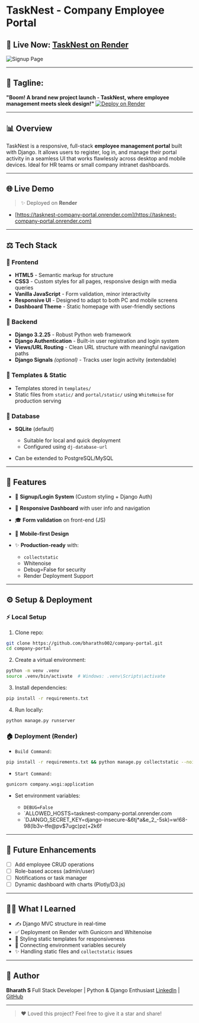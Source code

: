 # TaskNest - Company Employee Portal

## 🎉 Live Now: [TaskNest on Render](https://tasknest-company-portal.onrender.com)

![Signup Page](https://raw.githubusercontent.com/bharaths002/company-portal/main/path/to/signup_thumbnail.png)

---

## 🌟 Tagline:

**"Boom! A brand new project launch - TaskNest, where employee management meets sleek design!"**
[![Deploy on Render](https://img.shields.io/badge/Deployed%20on-Render-5f5fff?logo=render&logoColor=white&style=for-the-badge)](https://tasknest-company-portal.onrender.com)


---

## 📊 Overview

TaskNest is a responsive, full-stack **employee management portal** built with Django. It allows users to register, log in, and manage their portal activity in a seamless UI that works flawlessly across desktop and mobile devices. Ideal for HR teams or small company intranet dashboards.

---

## 🌐 Live Demo

> ✨ Deployed on **Render**

* [https://tasknest-company-portal.onrender.com](https://tasknest-company-portal.onrender.com)

---

## ⚖️ Tech Stack

### 🎨 Frontend

* **HTML5** - Semantic markup for structure
* **CSS3** - Custom styles for all pages, responsive design with media queries
* **Vanilla JavaScript** - Form validation, minor interactivity
* **Responsive UI** - Designed to adapt to both PC and mobile screens
* **Dashboard Theme** - Static homepage with user-friendly sections

### 🚀 Backend

* **Django 3.2.25** - Robust Python web framework
* **Django Authentication** - Built-in user registration and login system
* **Views/URL Routing** - Clean URL structure with meaningful navigation paths
* **Django Signals** *(optional)* - Tracks user login activity (extendable)

### 📁 Templates & Static

* Templates stored in `templates/`
* Static files from `static/` and `portal/static/` using `WhiteNoise` for production serving

### 󰔐 Database

* **SQLite** (default)

  * Suitable for local and quick deployment
  * Configured using `dj-database-url`
* Can be extended to PostgreSQL/MySQL

---

## 📝 Features

* 📅 **Signup/Login System** (Custom styling + Django Auth)
* 🏢 **Responsive Dashboard** with user info and navigation
* 🎓 **Form validation** on front-end (JS)
* 📲 **Mobile-first Design**
* ✨ **Production-ready** with:

  * `collectstatic`
  * Whitenoise
  * Debug=False for security
  * Render Deployment Support

---

## ⚙️ Setup & Deployment

### ⚡ Local Setup

1. Clone repo:

```bash
git clone https://github.com/bharaths002/company-portal.git
cd company-portal
```

2. Create a virtual environment:

```bash
python -m venv .venv
source .venv/bin/activate  # Windows: .venv\Scripts\activate
```

3. Install dependencies:

```bash
pip install -r requirements.txt
```

4. Run locally:

```bash
python manage.py runserver
```

### 🏠 Deployment (Render)

* `Build Command:`

```bash
pip install -r requirements.txt && python manage.py collectstatic --noinput
```

* `Start Command:`

```bash
gunicorn company.wsgi:application
```

* Set environment variables:

  * `DEBUG=False`
  * `ALLOWED_HOSTS=tasknest-company-portal.onrender.com
  * `DJANGO_SECRET_KEY=django-insecure-&6tj*a&e_2_-5sk)=w!68-98(lb3v-tfe@pv$7ugc)pz(+2k6f

---

## 📝 Future Enhancements

* [ ] Add employee CRUD operations
* [ ] Role-based access (admin/user)
* [ ] Notifications or task manager
* [ ] Dynamic dashboard with charts (Plotly/D3.js)

---

## 👨‍💼 What I Learned

* ✍️ Django MVC structure in real-time
* ✅ Deployment on Render with Gunicorn and Whitenoise
* 🌟 Styling static templates for responsiveness
* 📄 Connecting environment variables securely
* ✨ Handling static files and `collectstatic` issues

---

## 🚀 Author

**Bharath S**
Full Stack Developer | Python & Django Enthusiast
[LinkedIn](https://www.linkedin.com/in/bharaths18?lipi=urn%3Ali%3Apage%3Ad_flagship3_profile_view_base_contact_details%3ByqxqTf9xRe2L4IoVjo85DQ%3D%3D) | [GitHub](https://github.com/bharaths002)

---

> ❤️ Loved this project? Feel free to give it a star and share!
